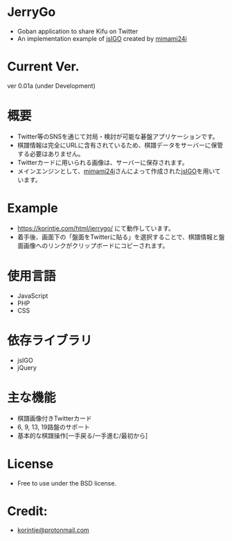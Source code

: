# JerryGo
* Goban application to share Kifu on Twitter
* An implementation example of [jsIGO](https://github.com/mimami24i/jsIGO) created by [mimami24i](https://github.com/mimami24i)

# Current Ver.
ver 0.01a (under Development)

# 概要
* Twitter等のSNSを通じて対局・検討が可能な碁盤アプリケーションです。
* 棋譜情報は完全にURLに含有されているため、棋譜データをサーバーに保管する必要はありません。
* Twitterカードに用いられる画像は、サーバーに保存されます。
* メインエンジンとして、[mimami24i](https://github.com/mimami24i)さんによって作成された[jsIGO](https://github.com/mimami24i/jsIGO)を用いています。

# Example
* https://korintje.com/html/jerrygo/ にて動作しています。
* 着手後、画面下の「盤面をTwitterに貼る」を選択することで、棋譜情報と盤面画像へのリンクがクリップボードにコピーされます。

# 使用言語
* JavaScript
* PHP
* CSS

# 依存ライブラリ
* jsIGO
* jQuery

# 主な機能
* 棋譜画像付きTwitterカード
* 6, 9, 13, 19路盤のサポート 
* 基本的な棋譜操作[一手戻る/一手進む/最初から]

# License
* Free to use under the BSD license.

# Credit:
* korintje@protonmail.com
